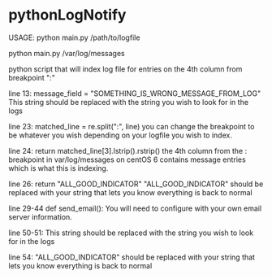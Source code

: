# pythonLogNotify

USAGE:
python main.py /path/to/logfile

python main.py /var/log/messages

python script that will index log file for entries on the  4th column from breakpoint ":"

line 13: message_field = "SOMETHING_IS_WRONG_MESSAGE_FROM_LOG"
This string should be replaced with the string you wish to look for in the logs

line 23: matched_line = re.split(":", line)
you can change the breakpoint to be whatever you wish depending on your logfile you wish to index.

line 24: return matched_line[3].lstrip().rstrip()
the 4th column from the : breakpoint in var/log/messages on centOS 6 contains message entries which is what this is indexing.

line 26: return "ALL_GOOD_INDICATOR"
"ALL_GOOD_INDICATOR" should be replaced with your string that lets you know everything is back to normal

line 29-44 def send_email():
You will need to configure with your own email server information.

line 50-51:
This string should be replaced with the string you wish to look for in the logs

line 54:
"ALL_GOOD_INDICATOR" should be replaced with your string that lets you know everything is back to normal
